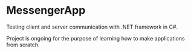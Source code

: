 # MessengerApp
Testing client and server communication with .NET framework in C#.

Project is ongoing for the purpose of learning how to make applications from scratch.

